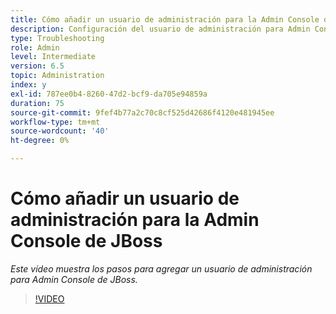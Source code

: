 ```yaml
---
title: Cómo añadir un usuario de administración para la Admin Console de JBoss
description: Configuración del usuario de administración para Admin Console de JBOSS
type: Troubleshooting
role: Admin
level: Intermediate
version: 6.5
topic: Administration
index: y
exl-id: 787ee0b4-8260-47d2-bcf9-da705e94859a
duration: 75
source-git-commit: 9fef4b77a2c70c8cf525d42686f4120e481945ee
workflow-type: tm+mt
source-wordcount: '40'
ht-degree: 0%

---
```


# Cómo añadir un usuario de administración para la Admin Console de JBoss

*Este vídeo muestra los pasos para agregar un usuario de administración para Admin Console de JBoss.*

>[!VIDEO](https://video.tv.adobe.com/v/335484?quality=12&learn=on)

